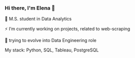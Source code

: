 ### Hi there, I'm Elena 👋

🔭 M.S. student in Data Analytics

⚡ I’m currently working on projects, related to web-scraping

🌱 trying to evolve into Data Engineering role

My stack: Python, SQL, Tableau, PostgreSQL

<!--
**lenstrv/lenstrv** is a ✨ _special_ ✨ repository because its `README.md` (this file) appears on your GitHub profile.

Here are some ideas to get you started:

- 🔭 I’m currently working on ...
- 🌱 I’m currently learning ...
- 👯 I’m looking to collaborate on ...
- 🤔 I’m looking for help with ...
- 💬 Ask me about ...
- 📫 How to reach me: ...
- 😄 Pronouns: ...
- ⚡ Fun fact: ...
-->
